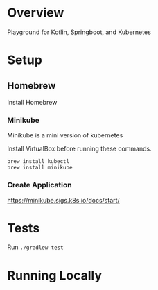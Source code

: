 # Overview

Playground for Kotlin, Springboot, and Kubernetes

# Setup 

## Homebrew
Install Homebrew

### Minikube
Minikube is a mini version of kubernetes

Install VirtualBox before running these commands.
```shell
brew install kubectl
brew install minikube
```

### Create Application
https://minikube.sigs.k8s.io/docs/start/

# Tests


Run
```./gradlew test```

# Running Locally


